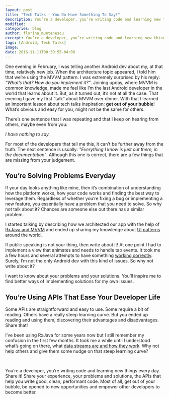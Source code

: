 ```yaml
---
layout: post
title: "Tech Talks - You Do Have Something To Say!"
description: You’re a developer, you’re writing code and learning new things every day. Share it!
modified:
categories: blog
author: florina_muntenescu
excerpt: You’re a developer, you’re writing code and learning new things every day. Share it! Share your experience, your problems and solutions, the APIs that help you write good, clean, performant code.
tags: [Android, Tech Talks]
image:
date: 2016-11-11T00:39:55-04:00
---
```

One evening in February, I was telling another Android dev about my, at that time, relatively new job. When the architecture topic appeared, I told him that we’re using the MVVM pattern. I was extremely surprised by his reply: *“What’s that? How do you implement it?”*. Joining upday, where MVVM is common knowledge, made me feel like I’m the last Android developer in the world that learns about it. But, as it turned out, it’s not at all the case. That evening I gave my first “talk” about MVVM over dinner. With that I learned an important lesson about tech talks inspiration: **get out of your bubble**! What’s obvious and easy for you, might not be the same for others.

There’s one sentence that I was repeating and that I keep on hearing from others, maybe even from you:

*I have nothing to say.*

For most of the developers that tell me this, it can’t be further away from the truth. The next sentence is usually: *"Everything I know is just out there, in the documentation“*. Although this one is correct, there are a few things that are missing from your judgement.

## You’re Solving Problems Everyday

If your day looks anything like mine, then it’s combination of understanding how the platform works, how your code works and finding the best way to leverage them. Regardless of whether you’re fixing a bug or implementing a new feature, you essentially have a problem that you need to solve. So why not talk about it? Chances are someone else out there has a similar problem.

I started talking by describing how we architected our app with the help of <a href="http://www.slideshare.net/FlorinaMuntenescu/mvvm-and-rxjava-the-perfect-mix-61526418">RxJava and MVVM</a> and ended up sharing my knowledge about <a href="https://www.youtube.com/watch?v=pBNaWK-ai-M">UI patterns</a> around the world.

If public speaking is not your thing, then write about it! At one point I had to implement a view that animates and needs to handle tap events. It took me a few hours and several attempts to have something <a href="https://upday.github.io/blog/animations_touch/">working correctly</a>. Surely, I’m not the only Android dev with this kind of issues. So why not write about it?

I want to know about your problems and your solutions. You’ll inspire me to find better ways of implementing solutions for my own issues.

## You’re Using APIs That Ease Your Developer Life

Some APIs are straightforward and easy to use. Some require a bit of reading. Others have a really steep learning curve. But you ended up reading and using them, discovering their advantages and disadvantages. Share that!

I’ve been using RxJava for some years now but I still remember my confusion in the first few months. It took me a while until I understood what’s going on there, what <a href="https://upday.github.io/blog/reactive_mindset_burgers/">data streams are and how they work</a>. Why not help others and give them some nudge on that steep learning curve?

<br/>

You’re a developer, you’re writing code and learning new things every day. Share it! Share your experience, your problems and solutions, the APIs that help you write good, clean, performant code. Most of all, get out of your bubble, be opened to new opportunities and empower other developers to become better.
